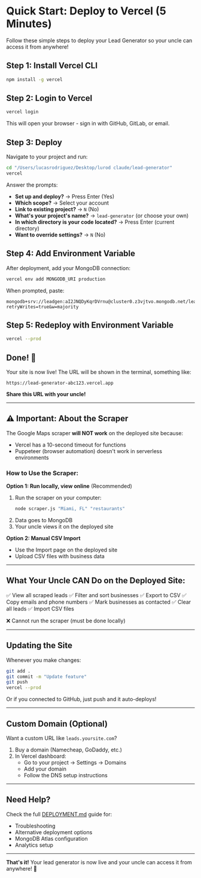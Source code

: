 # Quick Start: Deploy to Vercel (5 Minutes)

Follow these simple steps to deploy your Lead Generator so your uncle can access it from anywhere!

## Step 1: Install Vercel CLI

```bash
npm install -g vercel
```

## Step 2: Login to Vercel

```bash
vercel login
```

This will open your browser - sign in with GitHub, GitLab, or email.

## Step 3: Deploy

Navigate to your project and run:

```bash
cd "/Users/lucasrodriguez/Desktop/lurod claude/lead-generator"
vercel
```

Answer the prompts:
- **Set up and deploy?** → Press Enter (Yes)
- **Which scope?** → Select your account
- **Link to existing project?** → `N` (No)
- **What's your project's name?** → `lead-generator` (or choose your own)
- **In which directory is your code located?** → Press Enter (current directory)
- **Want to override settings?** → `N` (No)

## Step 4: Add Environment Variable

After deployment, add your MongoDB connection:

```bash
vercel env add MONGODB_URI production
```

When prompted, paste:
```
mongodb+srv://leadgen:aI2JNQDyKqrDVrnu@cluster0.z3vjtvo.mongodb.net/leadgen?retryWrites=true&w=majority
```

## Step 5: Redeploy with Environment Variable

```bash
vercel --prod
```

## Done! 🎉

Your site is now live! The URL will be shown in the terminal, something like:

```
https://lead-generator-abc123.vercel.app
```

**Share this URL with your uncle!**

---

## ⚠️ Important: About the Scraper

The Google Maps scraper **will NOT work** on the deployed site because:
- Vercel has a 10-second timeout for functions
- Puppeteer (browser automation) doesn't work in serverless environments

### How to Use the Scraper:

**Option 1: Run locally, view online** (Recommended)
1. Run the scraper on your computer:
   ```bash
   node scraper.js "Miami, FL" "restaurants"
   ```
2. Data goes to MongoDB
3. Your uncle views it on the deployed site

**Option 2: Manual CSV Import**
- Use the Import page on the deployed site
- Upload CSV files with business data

---

## What Your Uncle CAN Do on the Deployed Site:

✅ View all scraped leads
✅ Filter and sort businesses
✅ Export to CSV
✅ Copy emails and phone numbers
✅ Mark businesses as contacted
✅ Clear all leads
✅ Import CSV files

❌ Cannot run the scraper (must be done locally)

---

## Updating the Site

Whenever you make changes:

```bash
git add .
git commit -m "Update feature"
git push
vercel --prod
```

Or if you connected to GitHub, just push and it auto-deploys!

---

## Custom Domain (Optional)

Want a custom URL like `leads.yoursite.com`?

1. Buy a domain (Namecheap, GoDaddy, etc.)
2. In Vercel dashboard:
   - Go to your project → Settings → Domains
   - Add your domain
   - Follow the DNS setup instructions

---

## Need Help?

Check the full [DEPLOYMENT.md](./DEPLOYMENT.md) guide for:
- Troubleshooting
- Alternative deployment options
- MongoDB Atlas configuration
- Analytics setup

---

**That's it!** Your lead generator is now live and your uncle can access it from anywhere! 🚀
